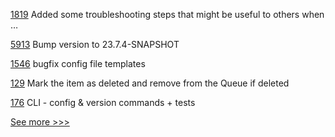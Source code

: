 
[1819](https://github.com/hyperledger/indy-node/pull/1819) Added some troubleshooting steps that might be useful to others when …

[5913](https://github.com/hyperledger/besu/pull/5913) Bump version to 23.7.4-SNAPSHOT

[1546](https://github.com/hyperledger/solang/pull/1546) bugfix config file templates

[129](https://github.com/hyperledger-labs/fabric-operator/pull/129) Mark the item as deleted and remove from the Queue if deleted

[176](https://github.com/hyperledger-labs/orion-sdk-go/pull/176) CLI - config & version commands + tests


[See more >>>](https://start-here.hyperledger.org/pull-requests)

